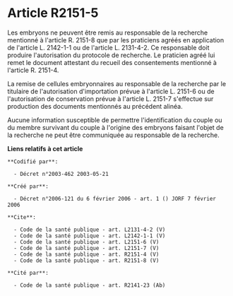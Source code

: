 # Article R2151-5

Les embryons ne peuvent être remis au responsable de la recherche mentionné à l'article R. 2151-8 que par les praticiens
agréés en application de l'article L. 2142-1-1 ou de l'article L. 2131-4-2. Ce responsable doit produire l'autorisation du
protocole de recherche. Le praticien agréé lui remet le document attestant du recueil des consentements mentionné à l'article
R. 2151-4.

La remise de cellules embryonnaires au responsable de la recherche par le titulaire de l'autorisation d'importation prévue à
l'article L. 2151-6 ou de l'autorisation de conservation prévue à l'article L. 2151-7 s'effectue sur production des documents
mentionnés au précédent alinéa.

Aucune information susceptible de permettre l'identification du couple ou du membre survivant du couple à l'origine des
embryons faisant l'objet de la recherche ne peut être communiquée au responsable de la recherche.

**Liens relatifs à cet article**

	**Codifié par**:

	  - Décret n°2003-462 2003-05-21

	**Créé par**:

	  - Décret n°2006-121 du 6 février 2006 - art. 1 () JORF 7 février 2006

	**Cite**:

	  - Code de la santé publique - art. L2131-4-2 (V)
	  - Code de la santé publique - art. L2142-1-1 (V)
	  - Code de la santé publique - art. L2151-6 (V)
	  - Code de la santé publique - art. L2151-7 (V)
	  - Code de la santé publique - art. R2151-4 (V)
	  - Code de la santé publique - art. R2151-8 (V)

	**Cité par**:

	  - Code de la santé publique - art. R2141-23 (Ab)

